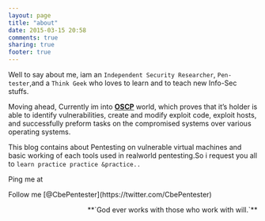 ```yaml
---
layout: page
title: "about"
date: 2015-03-15 20:58
comments: true
sharing: true
footer: true
---
```


Well to say about me, iam an `Independent Security Researcher`, `Pen-tester`,and a `Think Geek` who loves to learn and to teach new Info-Sec stuffs. 

Moving ahead, Currently im into **[OSCP](http://www.offensive-security.com/information-security-certifications/oscp-offensive-security-certified-professional/)** world, which proves that it’s holder is able to identify vulnerabilities, create and modify exploit code, exploit hosts, and successfully preform tasks on the compromised systems over various operating systems.

This blog contains about Pentesting on vulnerable virtual machines and basic working of each tools used in realworld pentesting.So i request you all to `learn practice practice &practice..` 

<p>Ping me at <tecraksa@gmail.com>
<br />
<p>Follow me [@CbePentester](https://twitter.com/CbePentester)
<br />
<div align="Right">**`God ever works with those who work with will.`**
